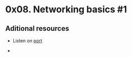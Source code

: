 # 0x08. Networking basics #1

## Aditional resources
- Listen on [port <number>](https://stackoverflow.com/questions/28734740/linux-command-to-make-a-port-to-listen)

- 
